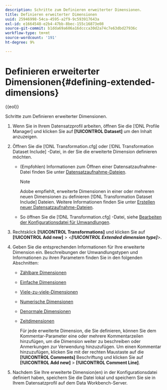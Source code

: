 ```yaml
---
description: Schritte zum Definieren erweiterter Dimensionen.
title: Definieren erweiterter Dimensionen
uuid: 25946998-54ca-4595-a2f9-9c593917643a
exl-id: e1664548-e2b4-47bb-8bec-155c16873e08
source-git-commit: b1dda69a606a16dccca30d2a74c7e63dbd27936c
workflow-type: tm+mt
source-wordcount: '191'
ht-degree: 9%

---
```


# Definieren erweiterter Dimensionen{#defining-extended-dimensions}

{{eol}}

Schritte zum Definieren erweiterter Dimensionen.

1. Wenn Sie in Ihrem Datensatzprofil arbeiten, öffnen Sie die [!DNL Profile Manager] und klicken Sie auf **[!UICONTROL Dataset]** um den Inhalt anzuzeigen.
1. Öffnen Sie die [!DNL Transformation.cfg] oder [!DNL Transformation Dataset Include] -Datei, in der Sie die erweiterte Dimension definieren möchten.

   * (Empfohlen) Informationen zum Öffnen einer Datensatzaufnahme-Datei finden Sie unter [Datensatzaufnahme-Dateien](../../../home/c-dataset-const-proc/c-dataset-inc-files/c-abt-dataset-inc-files.md).

      >[!NOTE]
      >
      >Adobe empfiehlt, erweiterte Dimensionen in einer oder mehreren neuen Dimensionen zu definieren [!DNL Transformation Dataset Include] Dateien. Weitere Informationen finden Sie unter [Erstellen neuer Datensatzaufnahme-Dateien](../../../home/c-dataset-const-proc/c-dataset-inc-files/c-work-dataset-inc-files/t-create-new-dataset-inc-files.md#task-b29f30605c374a6ca747ac843337b06e).

   * So öffnen Sie die [!DNL Transformation.cfg] -Datei, siehe [Bearbeiten der Konfigurationsdatei für Umwandlungen](../../../home/c-dataset-const-proc/c-trans-config-file/t-edit-trans-config-file.md#task-cfef4142c1bf4437a669d1fdc75cabbc).

1. Rechtsklick **[!UICONTROL Transformations]** und klicken Sie auf **[!UICONTROL Add new]** > *&lt;**[!UICONTROL Extended dimension type]**>*.
1. Geben Sie die entsprechenden Informationen für Ihre erweiterte Dimension ein. Beschreibungen der Umwandlungstypen und Informationen zu ihren Parametern finden Sie in den folgenden Abschnitten:

   * [Zählbare Dimensionen](../../../home/c-dataset-const-proc/c-ex-dim/c-types-ex-dim/c-count-dim.md#concept-f28b633419494e7bbc510012dbfcc6f8)
   * [Einfache Dimensionen](../../../home/c-dataset-const-proc/c-ex-dim/c-types-ex-dim/c-simple-dim.md#concept-c1d804dac4094489afe61560d2908181)
   * [Viele-zu-viele-Dimensionen](../../../home/c-dataset-const-proc/c-ex-dim/c-types-ex-dim/c-many-dim.md#concept-5ed3cca8b2194d4f96134f6238040998)
   * [Numerische Dimensionen](../../../home/c-dataset-const-proc/c-ex-dim/c-types-ex-dim/c-num-dim.md#concept-8513b9afaff447c8b334410b565b91ed)
   * [Denormale Dimensionen](../../../home/c-dataset-const-proc/c-ex-dim/c-types-ex-dim/c-denormal-dim.md#concept-54a2600b8ee748b7acff405daccf3489)
   * [Zeitdimensionen](../../../home/c-dataset-const-proc/c-ex-dim/c-types-ex-dim/c-time-dim.md#concept-1e4eeb8d33964bb2a8d5768d6439df67)

      Für jede erweiterte Dimension, die Sie definieren, können Sie dem Kommentar-Parameter eine oder mehrere Kommentarzeilen hinzufügen, um die Dimension weiter zu beschreiben oder Anmerkungen zur Verwendung hinzuzufügen. Um einen Kommentar hinzuzufügen, klicken Sie mit der rechten Maustaste auf die **[!UICONTROL Comments]** Beschriftung und klicken Sie auf **[!UICONTROL Add new]** > **[!UICONTROL Comment Line]**.

1. Nachdem Sie Ihre erweiterte Dimension(en) in der Konfigurationsdatei definiert haben, speichern Sie die Datei lokal und speichern Sie sie in Ihrem Datensatzprofil auf dem Data Workbench-Server.
